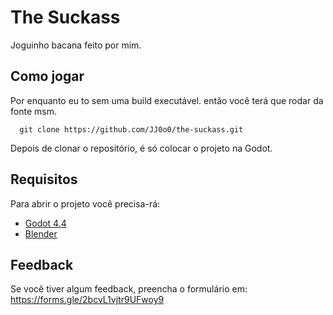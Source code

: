 
# The Suckass

Joguinho bacana feito por mim.



## Como jogar

Por enquanto eu to sem uma build executável. então você terá que rodar da fonte msm.

```git
  git clone https://github.com/JJ0o0/the-suckass.git
```
Depois de clonar o repositório, é só colocar o projeto na Godot.
## Requisitos

Para abrir o projeto você precisa-rá:

- [Godot 4.4](https://godotengine.org/download/)
- [Blender](https://www.blender.org/download/)
## Feedback

Se você tiver algum feedback, preencha o formulário em: https://forms.gle/2bcvL1vjtr9UFwoy9

